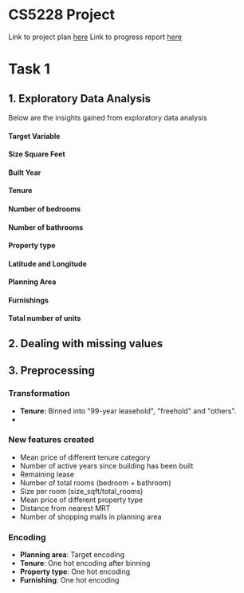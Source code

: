 # CS5228 Project

Link to project plan [here](https://docs.google.com/spreadsheets/d/11c65nRfv9-kqoD8SUnnphL5oPNgihyhzmBO6jFLDbSY/edit#gid=0)
Link to progress report [here](https://docs.google.com/presentation/d/1H8_7V6NpIQwINXYNRxB-Bp6iFr9os3Uu/edit#slide=id.p12)

# Task 1

## 1. Exploratory Data Analysis
Below are the insights gained from exploratory data analysis
#### Target Variable
#### Size Square Feet
#### Built Year
#### Tenure
#### Number of bedrooms
#### Number of bathrooms
#### Property type
#### Latitude and Longitude
#### Planning Area
#### Furnishings
#### Total number of units

## 2. Dealing with missing values

## 3. Preprocessing
### Transformation
- **Tenure:** Binned into "99-year leasehold", "freehold" and "others".
- 

### New features created
- Mean price of different tenure category
- Number of active years since building has been built
- Remaining lease
- Number of total rooms (bedroom + bathroom)
- Size per room (size_sqft/total_rooms)
- Mean price of different property type
- Distance from nearest MRT
- Number of shopping malls in planning area

### Encoding
- **Planning area**: Target encoding
- **Tenure**: One hot encoding after binning
- **Property type**: One hot encoding
- **Furnishing**: One hot encoding
